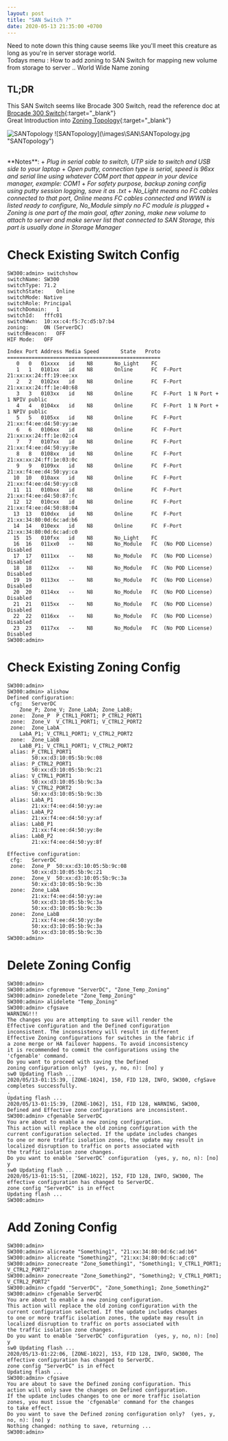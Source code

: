 ```yaml
---
layout: post
title: "SAN Switch ?"
date: 2020-05-13 21:35:00 +0700
---
```


Need to note down this thing cause seems like you'll meet this creature as long as you're in server storage world.  
Todays menu : How to add zoning to SAN Switch for mapping new volume from storage to server ..  World Wide Name zoning

## TL;DR  
This SAN Switch seems like Brocade 300 Switch, read the reference doc at [Brocade 300 Switch](https://www.dataswitchworks.com/datasheets/switches/300-ds-03.pdf){:target="_blank"}   
Great Introduction into [Zoning Topology](http://www.sanadmin.net/2015/11/san-switches.html){:target="_blank"}  

<img src="\images\SAN\SANTopology.jpg" title="SANTopology" /> 
![SANTopology](\images\SAN\SANTopology.jpg "SANTopology")
<head>						<!--- Memberikan border line pada table --->
<style>
table 

td, th {
  border: 1px solid #dddddd;
  text-align: left;
  padding: 8px;
}

tr:nth-child(even) {
  background-color: #dddddd;
}
</style>
</head>
<br/>							<!--- Memberikan blank line --->
**Notes**:
+	<em>Plug in serial cable to switch, UTP side to switch and USB side to your laptop</em>
+	<em>Open putty, connection type is serial, speed is 96xx and serial line using whatever COM port that appear in your device manager, example: COM1 </em>
+	<em>For safety purpose, backup zoning config using putty session logging, save it as .txt</em>
+	<em>No_Light means no FC cables connected to that port, Online means FC cables connected and WWN is listed ready to configure, No_Module simply no FC module is plugged</em>
+	<em>Zoning is one part of the main goal, after zoning, make new volume to attach to server and make server list that connected to SAN Storage, this part is usually done in Storage Manager</em>

# Check Existing Switch Config
	SW300:admin> switchshow
	switchName:	SW300
	switchType:	71.2
	switchState:	Online   
	switchMode:	Native
	switchRole:	Principal
	switchDomain:	1
	switchId:	fffc01
	switchWwn:	10:xx:c4:f5:7c:d5:b7:b4
	zoning:		ON (ServerDC)
	switchBeacon:	OFF
	HIF Mode:	OFF

	Index Port Address Media Speed       State   Proto
	==================================================
	   0   0   01xxxx   id    N8	   No_Light    FC  
	   1   1   0101xx   id    N8	   Online      FC  F-Port  21:xx:xx:24:ff:19:ee:xx 
	   2   2   0102xx   id    N8	   Online      FC  F-Port  21:xx:xx:24:ff:1e:40:68 
	   3   3   0103xx   id    N8	   Online      FC  F-Port  1 N Port + 1 NPIV public 
	   4   4   0104xx   id    N8	   Online      FC  F-Port  1 N Port + 1 NPIV public 
	   5   5   0105xx   id    N8	   Online      FC  F-Port  21:xx:f4:ee:d4:50:yy:ae 
	   6   6   0106xx   id    N8	   Online      FC  F-Port  21:xx:xx:24:ff:1e:02:c4 
	   7   7   0107xx   id    N8	   Online      FC  F-Port  21:xx:f4:ee:d4:50:yy:8e 
	   8   8   0108xx   id    N8	   Online      FC  F-Port  21:xx:xx:24:ff:1e:03:0c 
	   9   9   0109xx   id    N8	   Online      FC  F-Port  21:xx:f4:ee:d4:50:yy:ca 
	  10  10   010axx   id    N8	   Online      FC  F-Port  21:xx:f4:ee:d4:50:yy:c8 
	  11  11   010bxx   id    N8	   Online      FC  F-Port  21:xx:f4:ee:d4:50:87:fc 
	  12  12   010cxx   id    N8	   Online      FC  F-Port  21:xx:f4:ee:d4:50:88:04 
	  13  13   010dxx   id    N8	   Online      FC  F-Port  21:xx:34:80:0d:6c:ad:b6 
	  14  14   010exx   id    N8	   Online      FC  F-Port  21:xx:34:80:0d:6c:ad:c0 
	  15  15   010fxx   id    N8	   No_Light    FC  
	  16  16   011xx0   --    N8	   No_Module   FC  (No POD License) Disabled
	  17  17   0111xx   --    N8	   No_Module   FC  (No POD License) Disabled
	  18  18   0112xx   --    N8	   No_Module   FC  (No POD License) Disabled
	  19  19   0113xx   --    N8	   No_Module   FC  (No POD License) Disabled
	  20  20   0114xx   --    N8	   No_Module   FC  (No POD License) Disabled
	  21  21   0115xx   --    N8	   No_Module   FC  (No POD License) Disabled
	  22  22   0116xx   --    N8	   No_Module   FC  (No POD License) Disabled
	  23  23   0117xx   --    N8	   No_Module   FC  (No POD License) Disabled
	SW300:admin> 

# Check Existing Zoning Config
	SW300:admin>  
	SW300:admin> alishow  
	Defined configuration:  
	 cfg:	ServerDC	  
		Zone_P; Zone_V; Zone_LabA; Zone_LabB;  
	 zone:	Zone_P	P_CTRL1_PORT1; P_CTRL2_PORT1  
	 zone:	Zone_V	V_CTRL1_PORT1; V_CTRL2_PORT2  
	 zone:	Zone_LabA	  
		LabA_P1; V_CTRL1_PORT1; V_CTRL2_PORT2  
	 zone:	Zone_LabB  
		LabB_P1; V_CTRL1_PORT1; V_CTRL2_PORT2  
	 alias:	P_CTRL1_PORT1	  
			50:xx:d3:10:05:5b:9c:08  
	 alias:	P_CTRL2_PORT1	  
			50:xx:d3:10:05:5b:9c:21  
	 alias:	V_CTRL1_PORT1	  
			50:xx:d3:10:05:5b:9c:3a  
	 alias:	V_CTRL2_PORT2	  
			50:xx:d3:10:05:5b:9c:3b  
	 alias:	LabA_P1	  
			21:xx:f4:ee:d4:50:yy:ae  
	 alias:	LabA_P2	  
			21:xx:f4:ee:d4:50:yy:af  
	 alias:	LabB_P1	  
			21:xx:f4:ee:d4:50:yy:8e  
	 alias:	LabB_P2	  
			21:xx:f4:ee:d4:50:yy:8f  

	Effective configuration:
	 cfg:	ServerDC	
	 zone:	Zone_P	50:xx:d3:10:05:5b:9c:08
			50:xx:d3:10:05:5b:9c:21
	 zone:	Zone_V	50:xx:d3:10:05:5b:9c:3a
			50:xx:d3:10:05:5b:9c:3b
	 zone:	Zone_LabA	
			21:xx:f4:ee:d4:50:yy:ae
			50:xx:d3:10:05:5b:9c:3a
			50:xx:d3:10:05:5b:9c:3b
	 zone:	Zone_LabB	
			21:xx:f4:ee:d4:50:yy:8e
			50:xx:d3:10:05:5b:9c:3a
			50:xx:d3:10:05:5b:9c:3b
	SW300:admin> 

# Delete Zoning Config
	SW300:admin> 
	SW300:admin> cfgremove "ServerDC", "Zone_Temp_Zoning"
	SW300:admin> zonedelete "Zone_Temp_Zoning"
	SW300:admin> alidelete "Temp_Zoning"
	SW300:admin> cfgsave
	WARNING!!!
	The changes you are attempting to save will render the
	Effective configuration and the Defined configuration
	inconsistent. The inconsistency will result in different
	Effective Zoning configurations for switches in the fabric if
	a zone merge or HA failover happens. To avoid inconsistency
	it is recommended to commit the configurations using the
	'cfgenable' command.
	Do you want to proceed with saving the Defined
	zoning configuration only?  (yes, y, no, n): [no] y
	sw0 Updating flash ...
	2020/05/13-01:15:39, [ZONE-1024], 150, FID 128, INFO, SW300, cfgSave completes successfully.
	.
	Updating flash ...
	2020/05/13-01:15:39, [ZONE-1062], 151, FID 128, WARNING, SW300, Defined and Effective zone configurations are inconsistent.
	SW300:admin> cfgenable ServerDC
	You are about to enable a new zoning configuration.
	This action will replace the old zoning configuration with the
	current configuration selected. If the update includes changes 
	to one or more traffic isolation zones, the update may result in  
	localized disruption to traffic on ports associated with
	the traffic isolation zone changes.
	Do you want to enable 'ServerDC' configuration  (yes, y, no, n): [no] y
	sw0 Updating flash ...
	2020/05/13-01:15:51, [ZONE-1022], 152, FID 128, INFO, SW300, The effective configuration has changed to ServerDC.   
	zone config "ServerDC" is in effect
	Updating flash ...
	SW300:admin>

# Add Zoning Config
	SW300:admin> 
	SW300:admin> alicreate "Something1", "21:xx:34:80:0d:6c:ad:b6"
	SW300:admin> alicreate "Something2", "21:xx:34:80:0d:6c:ad:c0"
	SW300:admin> zonecreate "Zone_Something1", "Something1; V_CTRL1_PORT1; V_CTRL2_PORT2"
	SW300:admin> zonecreate "Zone_Something2", "Something2; V_CTRL1_PORT1; V_CTRL2_PORT2"
	SW300:admin> cfgadd "ServerDC", "Zone_Something1; Zone_Something2"
	SW300:admin> cfgenable ServerDC
	You are about to enable a new zoning configuration.
	This action will replace the old zoning configuration with the
	current configuration selected. If the update includes changes 
	to one or more traffic isolation zones, the update may result in  
	localized disruption to traffic on ports associated with
	the traffic isolation zone changes.
	Do you want to enable 'ServerDC' configuration  (yes, y, no, n): [no] y
	sw0 Updating flash ...
	2020/05/13-01:22:06, [ZONE-1022], 153, FID 128, INFO, SW300, The effective configuration has changed to ServerDC.   
	zone config "ServerDC" is in effect
	Updating flash ...
	SW300:admin> cfgsave
	You are about to save the Defined zoning configuration. This
	action will only save the changes on Defined configuration.
	If the update includes changes to one or more traffic isolation
	zones, you must issue the 'cfgenable' command for the changes
	to take effect.
	Do you want to save the Defined zoning configuration only?  (yes, y, no, n): [no] y
	Nothing changed: nothing to save, returning ...
	SW300:admin> 
